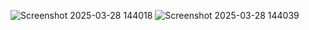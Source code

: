 ![Screenshot 2025-03-28 144018](https://github.com/user-attachments/assets/ccac90df-30f2-4890-9e19-0fa5e4b76a57)
![Screenshot 2025-03-28 144039](https://github.com/user-attachments/assets/92928617-7ebc-4b3e-bb51-eaf2b2e3773e)
